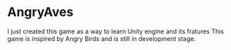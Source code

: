 # AngryAves
I just created this game as a way to learn Unity engine and its fratures
This game is inspired by Angry Birds and is still in development stage.
